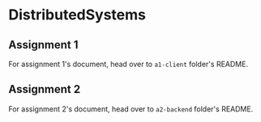 # DistributedSystems

## Assignment 1

For assignment 1's document, head over to `a1-client` folder's README.

## Assignment 2

For assignment 2's document, head over to `a2-backend` folder's README.

